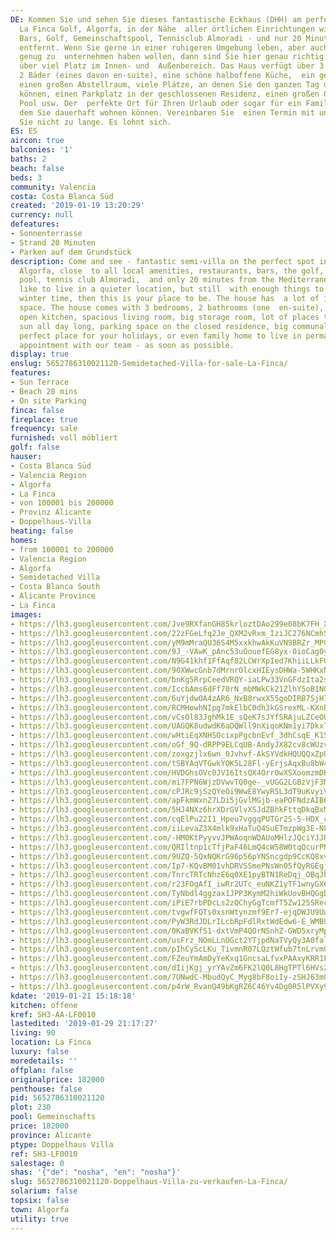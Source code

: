 ```yaml
---
DE: Kommen Sie und sehen Sie dieses fantastische Eckhaus (DHH) am perfekten Ort in
  La Finca Golf, Algorfa, in der Nähe  aller örtlichen Einrichtungen wie Restaurants,
  Bars, Golf, Gemeinschaftspool, Tennisclub Almoradi - und nur 20 Minuten  vom Mittelmeer
  entfernt. Wenn Sie gerne in einer ruhigeren Umgebung leben, aber auch im Winter
  genug zu  unternehmen haben wollen, dann sind Sie hier genau richtig. Das Haus verfügt
  über viel Platz im Innen- und  Außenbereich. Das Haus verfügt über 3 Schlafzimmer,
  2 Bäder (eines davon en-suite), eine schöne halboffene Küche,  ein geräumiges Wohnzimmer,
  einen großen Abstellraum, viele Plätze, an denen Sie den ganzen Tag die Sonne  genießen
  können, einen Parkplatz in der geschlossenen Residenz, einen großen Gemeinschaftsbereich
  Pool usw. Der  perfekte Ort für Ihren Urlaub oder sogar für ein Familienhaus, in
  dem Sie dauerhaft wohnen können. Vereinbaren Sie  einen Termin mit uns - warten
  Sie nicht zu lange. Es lohnt sich.
ES: ES
aircon: true
balconies: '1'
baths: 2
beach: false
beds: 3
community: Valencia
costa: Costa Blanca Süd
created: '2019-01-19 13:20:29'
currency: null
defeatures:
- Sonnenterrasse
- Strand 20 Minuten
- Parken auf dem Grundstück
description: Come and see - fantastic semi-villa on the perfect spot in La Finca Golf,
  Algorfa, close  to all local amenities, restaurants, bars, the golf, the communal
  pool, tennis club Almoradi,  and only 20 minutes from the Mediterranean. If you
  like to live in a quieter location, but still  with enough things to do, even in
  winter time, then this is your place to be. The house has  a lot of in- and outdoor
  space. The house comes with 3 bedrooms, 2 bathrooms (one  en-suite), a nice half
  open kitchen, spacious living room, big storage room, lot of places to  enjoy the
  sun all day long, parking space on the closed residence, big communal pool, etc.  The
  perfect place for your holidays, or even family home to live in permanently. Make  your
  appointment with our team - as soon as possible.
display: true
enslug: 5652786310021120-Semidetached-Villa-for-sale-La-Finca/
features:
- Sun Terrace
- Beach 20 mins
- On site Parking
finca: false
fireplace: true
frequency: sale
furnished: voll möbliert
golf: false
hauser:
- Costa Blanca Süd
- Valencia Region
- Algorfa
- La Finca
- von 100001 bis 200000
- Provinz Alicante
- Doppelhaus-Villa
heating: false
homes:
- from 100001 to 200000
- Valencia Region
- Algorfa
- Semidetached Villa
- Costa Blanca South
- Alicante Province
- La Finca
images:
- https://lh3.googleusercontent.com/Jve9RXfanGH85krloztDAo299e08bK7FH_XftYYU4Joyz6Vg2mfXGbDa7HaF4ElWMZW5cG815NZ4AAXlbUOn=w640-rj-e30-l100
- https://lh3.googleusercontent.com/22zFGeLfq2Je_QXM2vRxm_IziJC276NCmhSCxu07vN0mlmT6oN13CDR0yMARJCAhE-Vaf1TFsgql-5L1s9RY=w640-rj-e30-l100
- https://lh3.googleusercontent.com/yM9mMraQU36S4M5xxkhwAkKuVN9BRZr_MPGuSw9NA1tNa4BcZ803z4tEEX8NFLFhaR9xT6SM4aVc11H--gyX=w640-rj-e30-l100
- https://lh3.googleusercontent.com/9J_-VAwK_pAnc53uOouefEG8yx-0ioCag0yjzM6Qg2AKxFQyr5jfg98mBXGsZ1Wkl3qj2nswPsYyUrdr8zJV=w640-rj-e30-l100
- https://lh3.googleusercontent.com/N9G41khf1FfAqf82LCWrXpIed7KhiiLLkFG0ZoddQdDbqGcbOzGB48WR117d4wSNHN4O6qcwB0Mdt2g3e-0=w640-rj-e30-l100
- https://lh3.googleusercontent.com/90XWwcGnb7dMrnrOlcxHIEysDHWa-5WHKxNg_xHNaiyM3eJnj4LMaW7VbFsTval9wZNYCQ0yWIsJm4wom7Ev9A=w640-rj-e30-l100
- https://lh3.googleusercontent.com/bnKg5RrpCeedVRQY-iaLPw33VnGFdzIta2slbN9zchje4MEhAaR5JPCZSctaZduEbD-aZg3VQzRZnfRg16g=w640-rj-e30-l100
- https://lh3.googleusercontent.com/IccbAms6dFf70rN_mbMWkCk21ZlhY5oB1NG_Td9TuqFkTXzmD8LMciSJjmuLnaY1R8uX-HVCApYbHEtNFbE=w640-rj-e30-l100
- https://lh3.googleusercontent.com/6uYjdwOA4zAR6_NxB8rwxX55goDIRB7SjH78YfR_W-F0FFGWpbBTWvjSW7O5to0ZjlDbrUdA0OB6FHrDJFGSkg=w640-rj-e30-l100
- https://lh3.googleusercontent.com/RCMHowhNIpg7mkElbC0dh3kGSrexML-KXnRGsEOGQtee2sRi6ZFt3bJWKc1GMfx4mm2fMR59B058ovWH9w=w640-rj-e30-l100
- https://lh3.googleusercontent.com/vCsOl83JghMk1E_sQeK7sJYfSRAjuLZCeOUAXExE9FUfza_rzUF0TNG-t7NR1t1y0ABgg2Z7dI2j4P3uSKke=w640-rj-e30-l100
- https://lh3.googleusercontent.com/UAGQK8udwdK6aDQWll9nXiqoKNm1yi7DkxT_V1rtJRAqlbVAlSka02DVobDXEd_DzCeh9E5ionf_gCpGdAbu=w640-rj-e30-l100
- https://lh3.googleusercontent.com/wHtiEqXNHSOcixpPgcbnEvf_3dhCsqE_K1SmGnrpCQ0V4e7CwrEGbEchdVQO9KgAp-80HVZi7_64E_4mu2Y=w640-rj-e30-l100
- https://lh3.googleusercontent.com/oGf_9Q-dRPP9ELCqUB-AndyJX82cv8cWUzvuxNfFw2KUmdOAfzdB2G0U2VQmVDUox7LwNa6El5hdjzQXKRE=w640-rj-e30-l100
- https://lh3.googleusercontent.com/zoxgzjlx6wn_0Jvhvf-AkSYVdkHQUQQxZpUIwxN15cljYpWym2HSAKWuMKg3OOT9M99nClNcRYSsZFuXDLM=w640-rj-e30-l100
- https://lh3.googleusercontent.com/tSBYAqVTGwkYOK5L28Fl-yErjsAqxBu8bW4Ix1CNkoCr9dwcdM-4cUrRF4SK_kSqyMUNFu0y4R89A4q4vz78=w640-rj-e30-l100
- https://lh3.googleusercontent.com/HVDGhsOVc0JV16ItsQX4Orr0wXSXoomzmDK8aXz8WmoU2udP8sTWZ2aQb91cVf2fiLEJZ1e6fMypXRF9XH0N=w640-rj-e30-l100
- https://lh3.googleusercontent.com/mi7FPN6WjzDVwvTQ0ge-_vUGG2LGBzVjF3MK8t22SiwFABLBoHq9hCJ_9XKb3EyutGwRSf7jxTVr59MPtQEL=w640-rj-e30-l100
- https://lh3.googleusercontent.com/cPJRc9jSzQYeOi9WwE8YwyR5L3dT9uKvyiVr_ykU_1vld_OlbhibTaB2uaiYglEBqjbGLKw4Ms7DjZgkvc4b=w640-rj-e30-l100
- https://lh3.googleusercontent.com/apFkmWxnZ7LDi5jGvlMGjb-eaPOFNdzAIB6uNbFEm929qZ3VynQUp2SVhMWskqrQFFrqjl6box8ffnE_-Y22=w640-rj-e30-l100
- https://lh3.googleusercontent.com/5HJ4NXz6hrXDrGVlvXSJdZBhkFttqDkqBxMKvmFxH1dihLdTZIPHs3809GQU-PXmubL-4OXPZy9gaCaNimA=w640-rj-e30-l100
- https://lh3.googleusercontent.com/cqElPu22I1_Hpeu7vggqPUTGr2S-5-HDX_cu3qABghrE-tozvVcU_cXpqGSEMCkXHOLhqDv5WSM8MlPu8asxSA=w640-rj-e30-l100
- https://lh3.googleusercontent.com/iiLevaZ3X4mlk9xHaTuQ4SuETmzpWg3E-N8Ge0d7xE8JezQCr8khdLLOXYBlCc372BhfSOZPin8wdQIMEdqA=w640-rj-e30-l100
- https://lh3.googleusercontent.com/-HM0KtPyyvvJPWAoqnWDAUoMHlzJQciYJJRpD-qxymWi_3nlzgOwhmebeud6Mm_KzapXWdSZ4yB8vPLIUvc=w640-rj-e30-l100
- https://lh3.googleusercontent.com/QRIltnp1cTfjPaF46LmQ4cW58W0tqQcurPNMJxeAHMVerv0OjluJ05uqf5b_IFhRAbadS-1sz3w3q9izg5o73A=w640-rj-e30-l100
- https://lh3.googleusercontent.com/9UZQ-5QxNQKrG96p56pYNSncgdp9CcKQ8xvNv1e87Ozvs04n7a0MT8TwV1g9O1mj1ySNjbII9GoTFrHoV7X9UQ=w640-rj-e30-l100
- https://lh3.googleusercontent.com/Ip7-KQvBM01vhDRVSSmePNsWn05fQyRGEgjniPYk05gGx7EChpU2eTAniW10F3Tza1ACxa8rK1Z1lQ-GNha_Iw=w640-rj-e30-l100
- https://lh3.googleusercontent.com/TnrcTRTcNhzE6q0XE1pyBTN1ReDqj_OBqJh_tRmGJ1jwdEhrYJBmEikjWIndR95r8SM0G4_JxRf6NO9XYEQN=w640-rj-e30-l100
- https://lh3.googleusercontent.com/r23FOgAfI_iwRr2UTc_euNKZ1yTF1wnyGX6qy_vK6pESEB1Am1Q8VMxCxuXjqjT-UJXRzRxa2iUHHL-akGc=w640-rj-e30-l100
- https://lh3.googleusercontent.com/TyNbdl4ggzax1JPP3KymM2hiWkUovBHQGgDx77lhDD2nQGPfa5OpL9rYpIQ9Zn67dLI6ULsM95Hk5ntQz8iQ=w640-rj-e30-l100
- https://lh3.googleusercontent.com/iPiE7rbPDcLs2zQChyGgTcmfT5Zw125SRecuyDzYaZSg13BTo5ezA2CjvBcYz0apoW22ox_mudPJ-RC4GP6B=w640-rj-e30-l100
- https://lh3.googleusercontent.com/tvgwfFQTs0xsnWtynzmf9Er7-ejqDWJU9UwSivEcanLiQ39B2t-AC4co4MFvltIiW0eRiv39HWyTIj9jALw=w640-rj-e30-l100
- https://lh3.googleusercontent.com/PyW3RdJDLrILcbRpFdlRxtWdEdw6-E_WMBUpL-kC2d8oGXIuSahuCkYU9OVLKVyKvx_STXYC9G1Z9N7yGVLC=w640-rj-e30-l100
- https://lh3.googleusercontent.com/0KaBVKfS1-dxtVmP4QOrNSnhZ-GWD5xryMphIrUnm6FD7wngj8SdUuYrFnx9tc0k6szPVwSIJ-3BTcpMw8uz=w640-rj-e30-l100
- https://lh3.googleusercontent.com/usFrz_NOmLLnUGct2YTjpdNaTVyQy3A0falRMi8pxTUh1utYAYQocP6yXw-hH5ebAK439odZg55XpDkSrd-F=w640-rj-e30-l100
- https://lh3.googleusercontent.com/pIhCyScLKu_TivmnR07LQztWfub7tnLrvmO9SoUBF7GDSD_mMYNCwnmCEPExwtFtXqbC46YcwdTNKpcVaQA=w640-rj-e30-l100
- https://lh3.googleusercontent.com/FZeuYmAmDyYeKxq1GncsaLfvxPAAxyKRR1FbglLHigCeqEKA5ux8ULctzC5NFQJIfAwebQPtFoC6tBltIdgI=w640-rj-e30-l100
- https://lh3.googleusercontent.com/dIijKgj_yrYAvZm6FK2lQ0L8HgTPTl6HVsZQ5UP0DgDhynX1Zgwge05d26CNE61ZTCzA26S2Y-Pe3DqETHo=w640-rj-e30-l100
- https://lh3.googleusercontent.com/7UNwdC-MbudQyC_Myg8bF8oiIy-zSHJ63mQNQvXiQ4sjQHl42WOGsxsh8dvdY5zh1-bYgD7u3DCsymL0L_-4=w640-rj-e30-l100
- https://lh3.googleusercontent.com/p4rW_RvanQ49bKgRZ6C46Yv4Dg0R5lPVXy9l50xVoR1oBzD6Ix4gDgkytWZ_TGHlKkZJhOPs8jfSRfLpeq4p=w640-rj-e30-l100
kdate: '2019-01-21 15:18:18'
kitchen: offene
kref: SH3-AA-LF0010
lastedited: '2019-01-29 21:17:27'
living: 90
location: La Finca
luxury: false
moredetails: ''
offplan: false
originalprice: 182000
penthouse: false
pid: 5652786310021120
plot: 230
pool: Gemeinschafts
price: 182000
province: Alicante
ptype: Doppelhaus Villa
ref: SH3-LF0010
salestage: 0
shas: '{"de": "nosha", "en": "nosha"}'
slug: 5652786310021120-Doppelhaus-Villa-zu-verkaufen-La-Finca/
solarium: false
topsix: false
town: Algorfa
utility: true
---
```

